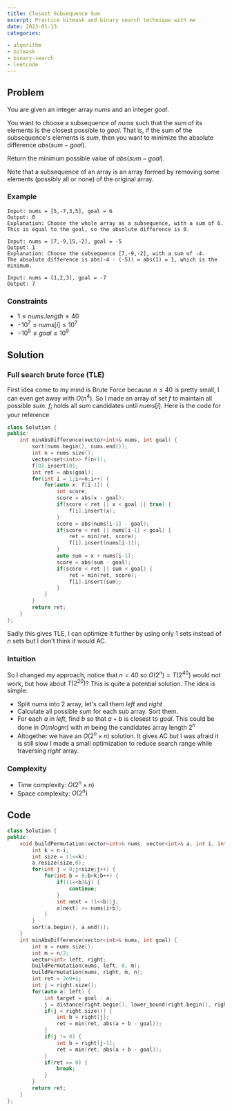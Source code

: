 ```yaml
---
title: Closest Subsequence Sum
excerpt: Practice bitmask and binary search technique with me
date: 2023-01-13
categories:

- algorithm
- bitmask
- binary-search
- leetcode
---
```


## Problem

You are given an integer array $nums$ and an integer $goal$.

You want to choose a subsequence of $nums$ such that the sum of its elements is the closest possible to $goal$. That is, if the sum of the subsequence's elements is $sum$, then you want to minimize the absolute difference $abs(sum - goal)$.

Return the minimum possible value of $abs(sum - goal)$.

Note that a subsequence of an array is an array formed by removing some elements (possibly all or none) of the original array.

### Example

```
Input: nums = [5,-7,3,5], goal = 6
Output: 0
Explanation: Choose the whole array as a subsequence, with a sum of 6.
This is equal to the goal, so the absolute difference is 0.
```

```
Input: nums = [7,-9,15,-2], goal = -5
Output: 1
Explanation: Choose the subsequence [7,-9,-2], with a sum of -4.
The absolute difference is abs(-4 - (-5)) = abs(1) = 1, which is the minimum.
```

```
Input: nums = [1,2,3], goal = -7
Output: 7
```

### Constraints

- $1 \leq nums.length \leq 40$
- $-10^7 \leq nums[i] \leq 10^7$
- $-10^9 \leq goal \leq 10^9$

## Solution

### Full search brute force (TLE)

First idea come to my mind is Brute Force because $n \leq 40$ is pretty small, I can even get away with $O(n^4)$. So I made an array of set $f$ to maintain all possible $sum$. $f_i$ holds all $sum$ candidates until $nums[i]$.
Here is the code for your reference

```cpp
class Solution {
public:
    int minAbsDifference(vector<int>& nums, int goal) {
        sort(nums.begin(), nums.end());
        int n = nums.size();
        vector<set<int>> f(n+1);
        f[0].insert(0);
        int ret = abs(goal);
        for(int i = 1;i<=n;i++) {
            for(auto x: f[i-1]) {
                int score;
                score = abs(x - goal);
                if(score < ret || x < goal || true) {
                    f[i].insert(x);
                }
                score = abs(nums[i-1] - goal);
                if(score < ret || nums[i-1] < goal) {
                    ret = min(ret, score);
                    f[i].insert(nums[i-1]);
                }
                auto sum = x + nums[i-1];
                score = abs(sum - goal);
                if(score < ret || sum < goal) {
                    ret = min(ret, score);
                    f[i].insert(sum);
                }
            }
        }
        return ret;
    }
};
```

Sadly this gives TLE, I can optimize it further by using only 1 sets instead of $n$ sets but I don't think it would AC.

### Intuition

So I changed my approach, notice that $n = 40$ so $O(2^n) = T(2^{40})$ would not work, but how about $T(2^{20})$? This is quite a potential solution. The idea is simple:

- Split $nums$ into 2 array, let's call them $left$ and $right$
- Calculate all possible $sum$ for each sub array. Sort them.
- For each $a$ in $left$, find $b$ so that $a+b$ is closest to $goal$. This could be done in $O(mlogm)$ with $m$ being the candidates array length $2^n$
- Altogether we have an $O(2^n \times n)$ solution. It gives AC but I was afraid it is still slow I made a small optimization to reduce search range while traversing $right$ array.

### Complexity

- Time complexity: $O(2^n \times n)$
- Space complexity: $O(2^n)$

## Code

```cpp
class Solution {
public:
    void buildPermutation(vector<int>& nums, vector<int>& a, int i, int n) {
        int k = n-i;
        int size = (1<<k);
        a.resize(size,0);
        for(int j = 0;j<size;j++) {
            for(int b = 0;b<k;b++) {
                if((1<<b)&j) {
                    continue;
                }
                int next = (1<<b)|j;
                a[next] += nums[i+b];
            }
        }
        sort(a.begin(), a.end());
    }
    int minAbsDifference(vector<int>& nums, int goal) {
        int n = nums.size();
        int m = n/2;
        vector<int> left, right;
        buildPermutation(nums, left, 0, m);
        buildPermutation(nums, right, m, n);
        int ret = 2e9+1;
        int j = right.size();
        for(auto a: left) {
            int target = goal - a;
            j = distance(right.begin(), lower_bound(right.begin(), right.begin()+j, target));
            if(j < right.size()) {
                int b = right[j];
                ret = min(ret, abs(a + b - goal));
            }
            if(j != 0) {
                int b = right[j-1];
                ret = min(ret, abs(a + b - goal));
            }
            if(ret == 0) {
                break;
            }
        }
        return ret;
    }
};
```
